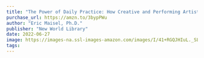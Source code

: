 ```yaml
---
title: "The Power of Daily Practice: How Creative and Performing Artists (and Everyone Else) Can Finally Meet Their Goals"
purchase_url: https://amzn.to/3bypPWu
author: "Eric Maisel, Ph.D."
publisher: "New World Library"
date: 2022-06-27
image: https://images-na.ssl-images-amazon.com/images/I/41+RGQJHIuL._SL75_.jpg
tags:
---
```


